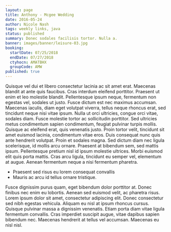 ```yaml
---
layout: page
title: Anthony - Mcgee Wedding
date: 2016-05-24
author: Nicole Nash
tags: weekly links, java
status: published
summary: Donec sodales facilisis tortor. Nulla a.
banner: images/banner/leisure-03.jpg
booking:
  startDate: 07/25/2018
  endDate: 07/27/2018
  ctyhocn: AMATBHX
  groupCode: AMW
published: true
---
```

Quisque vel dui et libero consectetur lacinia ac sit amet erat. Maecenas blandit at ante quis faucibus. Cras interdum eleifend porttitor. Praesent ut enim et leo molestie blandit. Pellentesque ipsum neque, fermentum non egestas vel, sodales ut justo. Fusce dictum est nec maximus accumsan. Maecenas iaculis, diam eget volutpat viverra, tellus neque rhoncus erat, sed tincidunt neque nisi vitae ipsum. Nulla ut orci ultricies, congue orci vitae, sodales diam. Fusce molestie tortor ac sollicitudin porttitor. Sed ultricies metus condimentum sapien condimentum, feugiat pulvinar turpis mollis. Quisque ac eleifend erat, quis venenatis justo. Proin tortor velit, tincidunt sit amet euismod lacinia, condimentum vitae eros.
Duis consequat nunc quis ante hendrerit volutpat. Proin et sodales magna. Sed dictum diam nec ligula scelerisque, id mollis arcu ornare. Praesent at bibendum sem, sed mattis ipsum. Pellentesque pretium nisl id ipsum molestie ultrices. Morbi euismod elit quis porta mattis. Cras arcu ligula, tincidunt eu semper vel, elementum at augue. Aenean fermentum neque a nisi fermentum pharetra.

* Praesent sed risus eu lorem consequat convallis
* Mauris ac arcu id tellus ornare tristique.

Fusce dignissim purus quam, eget bibendum dolor porttitor at. Donec finibus nec enim eu lobortis. Aenean sed euismod velit, ac pharetra risus. Lorem ipsum dolor sit amet, consectetur adipiscing elit. Donec consectetur sed nibh egestas vehicula. Aliquam eu nisl at ipsum rhoncus cursus. Quisque pulvinar massa a dignissim venenatis. Etiam porta diam vitae ligula fermentum convallis. Cras imperdiet suscipit augue, vitae dapibus sapien bibendum nec. Maecenas hendrerit at tellus vel accumsan. Maecenas eu nisl nisl.

